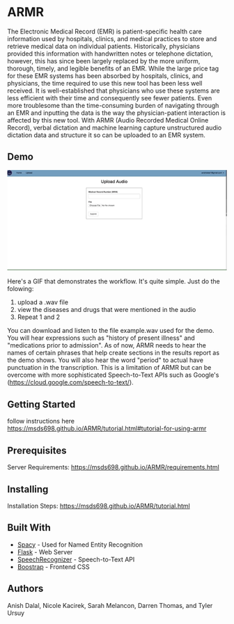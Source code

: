 # ARMR

The Electronic Medical Record (EMR) is patient-specific health care information used by hospitals, clinics, and medical practices to store and retrieve medical data on individual patients.  Historically, physicians provided this information with handwritten notes or telephone dictation, however, this has since been largely replaced by the more uniform, thorough, timely, and legible benefits of an EMR. While the large price tag for these EMR systems has been absorbed by hospitals, clinics, and physicians, the time required to use this new tool has been less well received. It is well-established that physicians who use these systems are less efficient with their time and consequently see fewer patients. Even more troublesome than the time-consuming burden of navigating through an EMR and inputting the data is the way the physician-patient interaction is affected by this new tool. With ARMR (Audio Recorded Medical Online Record), verbal dictation and machine learning capture unstructured audio dictation data and structure it so can be uploaded to an EMR system.

## Demo

![](demo.gif)

Here's a GIF that demonstrates the workflow. It's quite simple. Just do the folowing:

1. upload a .wav file
2. view the diseases and drugs that were mentioned in the audio
3. Repeat 1 and 2 

You can download and listen to the file example.wav used for the demo. You will hear expressions such as "history of present illness" and "medications prior to admission". As of now, ARMR needs to hear the names of certain phrases that help create sections in the results report as the demo shows. You will also hear the word "period" to actual have punctuation in the transcription. This is a limitation of ARMR but can be overcome with more sophisticated Speech-to-Text APIs such as Google's (https://cloud.google.com/speech-to-text/). 

## Getting Started

follow instructions here https://msds698.github.io/ARMR/tutorial.html#tutorial-for-using-armr

## Prerequisites

Server Requirements: https://msds698.github.io/ARMR/requirements.html


## Installing

Installation Steps: https://msds698.github.io/ARMR/tutorial.html


## Built With

* [Spacy](https://spacy.io/) - Used for Named Entity Recognition
* [Flask](http://flask.pocoo.org/) - Web Server
* [SpeechRecognizer](https://pypi.org/project/SpeechRecognition/) - Speech-to-Text API
* [Boostrap](https://getbootstrap.com/) - Frontend CSS

## Authors

Anish Dalal, Nicole Kacirek, Sarah Melancon, Darren Thomas, and Tyler Ursuy
